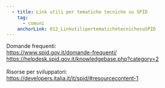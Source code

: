 ```yaml
---
  - title: Link utili per tematiche tecniche su SPID
    tag:
      - comuni
    anchorLink: 012_LinkutilipertematichetecnichesuSPID
---
```


Domande frequenti: <br><a target="_blank" href="https://www.spid.gov.it/domande-frequenti/">https://www.spid.gov.it/domande-frequenti/</a><br><a target="_blank" href="https://helpdesk.spid.gov.it/knowledgebase.php?category=2">https://helpdesk.spid.gov.it/knowledgebase.php?category=2</a><br></br>Risorse per sviluppatori:<br><a target="_blank" href="https://developers.italia.it/it/spid/#resourcecontent-1">https://developers.italia.it/it/spid/#resourcecontent-1</a>